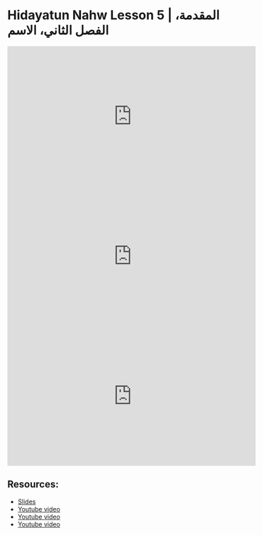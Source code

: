 # Hidayatun Nahw Lesson 5 | المقدمة، الفصل الثاني، الاسم

<iframe width="560" height="315" src="https://www.youtube-nocookie.com/embed/ZtTBJRL0Whw?start=0" frameborder="0" allow="accelerometer; autoplay; encrypted-media; gyroscope; picture-in-picture" allowfullscreen="allowfullscreen"></iframe><BR>

<iframe width="560" height="315" src="https://www.youtube-nocookie.com/embed/x1Tz5k-8vF0?start=0" frameborder="0" allow="accelerometer; autoplay; encrypted-media; gyroscope; picture-in-picture" allowfullscreen="allowfullscreen"></iframe><BR>

<iframe width="560" height="315" src="https://www.youtube-nocookie.com/embed/kHCas-zyvmQ?start=0" frameborder="0" allow="accelerometer; autoplay; encrypted-media; gyroscope; picture-in-picture" allowfullscreen="allowfullscreen"></iframe><BR>



## Resources:
- [Slides](https://github.com/arshare/resources_balagha_pdfs)
- [Youtube video](https://www.youtube.com/watch?v=ZtTBJRL0Whw&list=PLzn0qdi6JpdtdAyaM2yvvY1Yk9i4EpLHD&index=8)
- [Youtube video](https://www.youtube.com/watch?v=x1Tz5k-8vF0&list=PLzn0qdi6JpdtdAyaM2yvvY1Yk9i4EpLHD&index=9)
- [Youtube video](https://www.youtube.com/watch?v=kHCas-zyvmQ&list=PLzn0qdi6JpdtdAyaM2yvvY1Yk9i4EpLHD&index=10)
